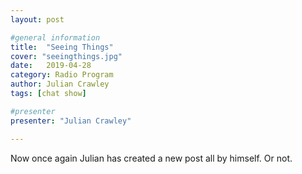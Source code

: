 ```yaml
---
layout: post

#general information
title:  "Seeing Things"
cover: "seeingthings.jpg"
date:   2019-04-28
category: Radio Program
author: Julian Crawley
tags: [chat show]

#presenter
presenter: "Julian Crawley"

---
```


Now once again Julian has created a new post all by himself.
Or not.
